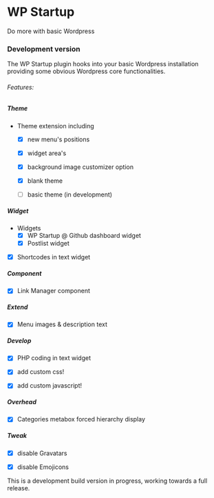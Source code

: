 # WP Startup 
Do more with basic Wordpress
 
### Development version

The WP Startup plugin hooks into your basic Wordpress installation providing some obvious Wordpress core functionalities.


###### Features:


##### Theme 
-  Theme extension including  
    - [x] new menu's positions
    - [x] widget area's
    - [x] background image customizer option
    - [x] blank theme
    - [ ] basic theme (in development)

    
##### Widget
- Widgets
    - [x] WP Startup @ Github dashboard widget
    - [x] Postlist widget
- [x] Shortcodes in text widget


##### Component
- [x] Link Manager component


##### Extend
- [x] Menu images & description text


##### Develop
- [x] PHP coding in text widget
- [x] add custom css!
- [x] add custom javascript!


##### Overhead
- [x] Categories metabox forced hierarchy display

##### Tweak
- [x] disable Gravatars
- [x] disable Emojicons


This is a development build version in progress, working towards a full release. 
